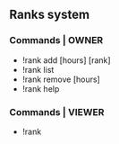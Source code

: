 ## Ranks system
### Commands | OWNER
- !rank add [hours] [rank]
- !rank list
- !rank remove [hours]
- !rank help

### Commands | VIEWER
- !rank